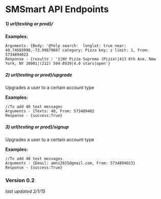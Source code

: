 # SMSmart API Endpoints

##### 1) url(testing or prod)/
**Examples:** 
```
Arguments- {Body: '@Yelp search:  longlat: true near: 40.74503998,-73.99879607 category: Pizza key: z limit: 1, From: 5734894023
Response - {results : '1|NY Pizza Suprema (Pizza)|413 8th Ave, New York, NY 10001|(212) 594-8939|4.0 stars|open'}
```


##### 2) url(testing or prod)/upgrade 

Upgrades a user to a certain account type 

**Examples:** 
```
//To add 40 text messages
Arguments - {Texts: 40, From: 573489402
Response - {success:True} 
```

##### 3) url(testing or prod)/signup 

Upgrades a user to a certain account type 

**Examples:** 
```
//To add 40 text messages
Arguments - {Email: amni2015@gmail.com, From: 5734894023}
Response - {success:True} 
```

### Version 0.2
*last updated 2/1/15*


